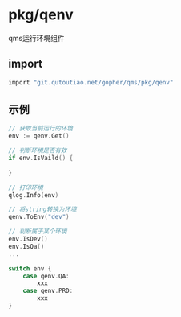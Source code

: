 # pkg/qenv

qms运行环境组件

## import
```bash
import "git.qutoutiao.net/gopher/qms/pkg/qenv"
```

## 示例

```go
// 获取当前运行的环境
env := qenv.Get()

// 判断环境是否有效
if env.IsVaild() {
	
}

// 打印环境
qlog.Info(env)

// 将string转换为环境
qenv.ToEnv("dev")

// 判断属于某个环境
env.IsDev()
env.IsQa()
...

switch env {
    case qenv.QA:
    	xxx
    case qenv.PRD:
    	xxx
}
```